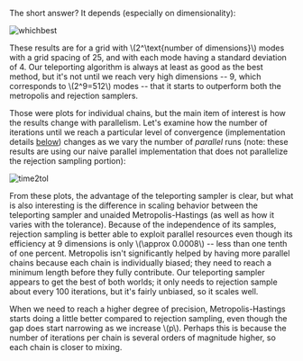 The short answer? It depends (especially on dimensionality):

![whichbest](which-meth-best.png)

These results are for a grid with \\(2^\text{number of dimensions}\\) modes with a grid spacing of 25, and with each mode having a standard deviation of 4. Our teleporting algorithm is always at least as good as the best method, but it's not until we reach very high dimensions -- 9, which corresponds to \\(2^9=512\\) modes -- that it starts to outperform both the metropolis and rejection samplers.

Those were plots for individual chains, but the main item of interest is how the results change with parallelism. Let's examine how the number of iterations until we reach a particular level of convergence (implementation details [below](#results-conv)) changes as we vary the number of _parallel_ runs (note: these results are using our naive parallel implementation that does not parallelize the rejection sampling portion):

![time2tol](time2tol.png)

From these plots, the advantage of the teleporting sampler is clear, but what is also interesting is the difference in scaling behavior between the teleporting sampler and unaided Metropolis-Hastings (as well as how it varies with the tolerance). Because of the independence of its samples, rejection sampling is better able to exploit parallel resources even though its efficiency at 9 dimensions is only \\(\approx 0.0008\\) -- less than one tenth of one percent. Metropolis isn't significantly helped by having more parallel chains because each chain is individually biased; they need to reach a minimum length before they fully contribute. Our teleporting sampler appears to get the best of both worlds; it only needs to rejection sample about every 100 iterations, but it's fairly unbiased, so it scales well.

When we need to reach a higher degree of precision, Metropolis-Hastings starts doing a little better compared to rejection sampling, even though the gap does start narrowing as we increase \\(p\\). Perhaps this is because the number of iterations per chain is several orders of magnitude higher, so each chain is closer to mixing.
